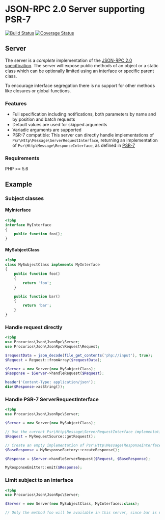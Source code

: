 # JSON-RPC 2.0 Server supporting PSR-7
[![Build Status](https://travis-ci.org/procurios/JsonRpc.svg?branch=v1.0-beta)](https://travis-ci.org/procurios/JsonRpc)
[![Coverage Status](https://coveralls.io/repos/procurios/JsonRpc/badge.svg?branch=master&service=github)](https://coveralls.io/github/procurios/JsonRpc?branch=master)

## Server
The server is a *complete* implementation of the [JSON-RPC 2.0 specification](http://www.jsonrpc.org/specification).
The server will expose public methods of an object or a static class which can be optionally limited using an interface or specific parent class.

To encourage interface segregation there is no support for other methods like closures or global functions.

### Features

- Full specification including notifications, both parameters by name and by position and batch requests
- Default values are used for skipped arguments
- Variadic arguments are supported
- PSR-7 compatible: This server can directly handle implementations of ```Psr\Http\Message\ServerRequestInterface```, returning an implementation of ```Psr\Http\Message\ResponseInterface```, as defined in [PSR-7](http://www.php-fig.org/psr/psr-7/)

### Requirements
PHP >= 5.6

## Example

### Subject classes

#### MyInterface
```php
<?php
interface MyInterface
{
    public function foo();
}
```

#### MySubjectClass
```php
<?php
class MySubjectClass implements MyInterface
{
    public function foo()
    {
        return 'foo';
    }

    public function bar()
    {
        return 'bar';
    }
}
```

### Handle request directly
```php
<?php
use Procurios\Json\JsonRpc\Server;
use Procurios\Json\JsonRpc\Request\Request;

$requestData = json_decode(file_get_contents('php://input'), true);
$Request = Request::fromArray($requestData);

$Server = new Server(new MySubjectClass);
$Response = $Server->handleRequest($Request);

header('Content-Type: application/json');
die($Response->asString());
```

### Handle PSR-7 ServerRequestInterface
```php
<?php
use Procurios\Json\JsonRpc\Server;

$Server = new Server(new MySubjectClass);

// Use the current Psr\Http\Message\ServerRequestInterface implementation in your application
$Request = MyRequestSource::getRequest();

// Create an empty implementation of Psr\Http\Message\ResponseInterface
$BaseResponse = MyResponseFactory::createResponse();

$Response = $Server->handleServerRequest($Request, $BaseResponse);

MyResponseEmitter::emit($Response);
```

### Limit subject to an interface
```php
<?php
use Procurios\Json\JsonRpc\Server;

$Server = new Server(new MySubjectClass, MyInterface::class);

// Only the method foo will be available in this server, since bar is not part of the interface
```
